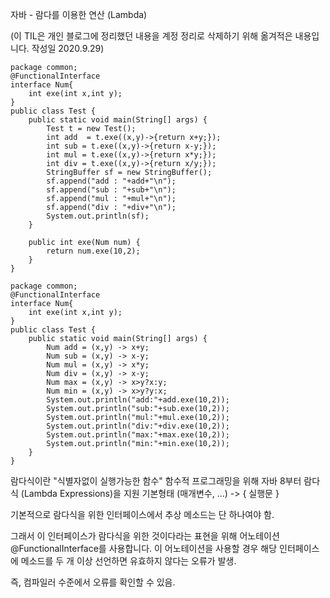 자바 - 람다를 이용한 연산 (Lambda)

(이 TIL은 개인 블로그에 정리했던 내용을 계정 정리로 삭제하기 위해 옮겨적은 내용입니다. 작성일 2020.9.29)   

```
package common;
@FunctionalInterface
interface Num{
	int exe(int x,int y);
}
public class Test {
	public static void main(String[] args) {
		Test t = new Test();
		int add  = t.exe((x,y)->{return x+y;});
		int sub = t.exe((x,y)->{return x-y;});
		int mul = t.exe((x,y)->{return x*y;});
		int div = t.exe((x,y)->{return x/y;});
		StringBuffer sf = new StringBuffer();
		sf.append("add : "+add+"\n");
		sf.append("sub : "+sub+"\n");
		sf.append("mul : "+mul+"\n");
		sf.append("div : "+div+"\n");
		System.out.println(sf);
	}
	
	public int exe(Num num) {
		return num.exe(10,2);
	}
}
```

```
package common;
@FunctionalInterface
interface Num{
	int exe(int x,int y);
}
public class Test {
	public static void main(String[] args) {
		Num add = (x,y) -> x+y;
		Num sub = (x,y) -> x-y;
		Num mul = (x,y) -> x*y;
		Num div = (x,y) -> x-y;
		Num max = (x,y) -> x>y?x:y;
		Num min = (x,y) -> x>y?y:x;
		System.out.println("add:"+add.exe(10,2));
		System.out.println("sub:"+sub.exe(10,2));
		System.out.println("mul:"+mul.exe(10,2));
		System.out.println("div:"+div.exe(10,2));
		System.out.println("max:"+max.exe(10,2));
		System.out.println("min:"+min.exe(10,2));
	}
}
```

람다식이란 "식별자없이 실행가능한 함수"
함수적 프로그래밍을 위해 자바 8부터 람다식 (Lambda Expressions)을 지원
기본형태 (매개변수, ...) -> { 실행문 }

기본적으로 람다식을 위한 인터페이스에서 추상 메소드는 단 하나여야 함.

그래서 이 인터페이스가 람다식을 위한 것이다라는 표현을 위해 어노테이션
@FunctionalInterface를 사용합니다. 이 어노테이션을 사용할 경우 해당 인터페이스에 메소드를 두 개 이상 선언하면 유효하지 않다는 오류가 발생.

즉, 컴파일러 수준에서 오류를 확인할 수 있음.
